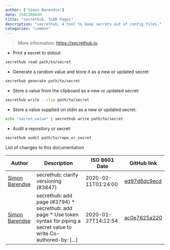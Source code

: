 ```yaml
---
author: ['Simon Barendse']
date: 1581380640
title: "secrethub, TLDR Pages"
description: "secrethub, A tool to keep secrets out of config files."
categories: "common"
---
```

> More information: <https://secrethub.io>.

- Print a secret to stdout:

```bash
secrethub read path/to/secret
```

- Generate a random value and store it as a new or updated secret:

```bash
secrethub generate path/to/secret
```

- Store a value from the clipboard as a new or updated secret:

```bash
secrethub write --clip path/to/secret
```

- Store a value supplied on stdin as a new or updated secret:

```bash
echo "secret_value" | secrethub write path/to/secret
```

- Audit a repository or secret:

```bash
secrethub audit path/to/repo_or_secret
```
List of changes to this documentation


Author | Description | ISO 8601 Date | GitHub link
------|-----|-----|-----
[Simon Barendse](mailto:SimonBarendse@users.noreply.github.com) | secrethub: clarify versioning (#3847) | 2020-02-11T01:24:00 | [ed97d6dc9ecd](https://github.com/tldr-pages/tldr/commit/ed97d6dc9ecd46a0dc43cc1b65b8330971e86ca8)
[Simon Barendse](mailto:SimonBarendse@users.noreply.github.com) | secrethub: add page (#3794) * secrethub: add page * Use token syntax for piping a secret value to write Co-authored-by: [...] | 2020-01-27T14:12:54 | [ac0e7625a220](https://github.com/tldr-pages/tldr/commit/ac0e7625a220be278a3c0cad70b7635840f6d460)

